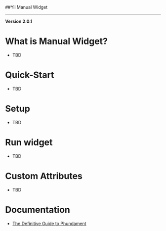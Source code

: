 ##Yii Manual Widget

---

**Version 2.0.1**


What is Manual Widget?
=============

* TBD

Quick-Start
=============

* TBD

Setup
=============

* TBD

Run widget
=============

* TBD


Custom Attributes
=============

* TBD

Documentation
=============

 * [The Definitive Guide to Phundament](https://github.com/phundament/app/wiki)
